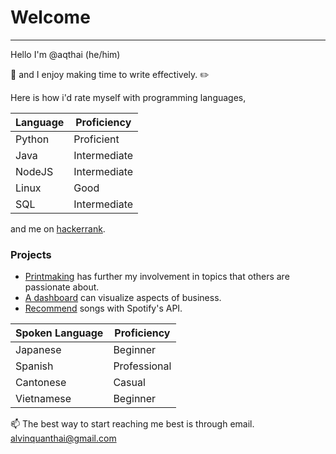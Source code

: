 # Welcome
---
Hello I'm @aqthai (he/him)

🌱 and I enjoy making time to write effectively. ✏️

Here is how i'd rate myself with programming languages,

| Language | Proficiency |
| ----------- | ----------- |
| Python | Proficient |
| Java | Intermediate |
| NodeJS | Intermediate |                   
| Linux | Good |
| SQL | Intermediate |

and me on [hackerrank](https://www.hackerrank.com/alvinquanthai).

### Projects
- [Printmaking](https://aqthai.github.io/print-protest/) has further my involvement in topics that others are passionate about.
- [A dashboard](https://github.com/aqthai/malaria_dashboard) can visualize aspects of business.
- [Recommend](https://github.com/aqthai/spotify_analyzer) songs with Spotify's API.

| Spoken Language | Proficiency |
| ----------- | ----------- |
| Japanese | Beginner |
| Spanish | Professional |
| Cantonese | Casual |
| Vietnamese | Beginner |

📫 The best way to start reaching me best is through email. alvinquanthai@gmail.com


<!---
aqthai/aqthai is a ✨ special ✨ repository because its `README.md` (this file) appears on your GitHub profile.
You can click the Preview link to take a look at your changes.
--->
